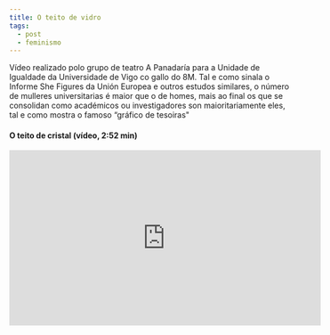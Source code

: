 ```yaml
---
title: O teito de vidro
tags:
  - post
  - feminismo
---
```



Vídeo realizado polo grupo de teatro A Panadaría para a Unidade de Igualdade da Universidade de Vigo co gallo do 8M. Tal e como sinala o Informe She Figures da Unión Europea e outros estudos similares, o número de mulleres universitarias é maior que o de homes, mais ao final os que se consolidan como académicos ou investigadores son maioritariamente eles, tal e como mostra o famoso “gráfico de tesoiras"

#### O teito de cristal (vídeo, 2:52 min)

<iframe width="560" height="315" src="https://www.youtube.com/embed/_yrmLhyDmDo" frameborder="0" allow="accelerometer; autoplay; clipboard-write; encrypted-media; gyroscope; picture-in-picture" allowfullscreen></iframe>